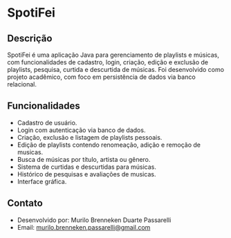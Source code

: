 # SpotiFei

## Descrição

SpotiFei é uma aplicação Java para gerenciamento de playlists e músicas, com funcionalidades de cadastro, login, criação, edição e exclusão de playlists, pesquisa, curtida e descurtida de músicas. Foi desenvolvido como projeto acadêmico, com foco em persistência de dados via banco relacional.

## Funcionalidades

- Cadastro de usuário.
- Login com autenticação via banco de dados.
- Criação, exclusão e listagem de playlists pessoais.
- Edição de playlists contendo renomeação, adição e remoção de musicas.
- Busca de músicas por título, artista ou gênero.
- Sistema de curtidas e descurtidas para músicas.
- Histórico de pesquisas e avaliações de musicas.
- Interface gráfica.

## Contato

- Desenvolvido por: Murilo Brenneken Duarte Passarelli
- Email: murilo.brenneken.passarelli@gmail.com
